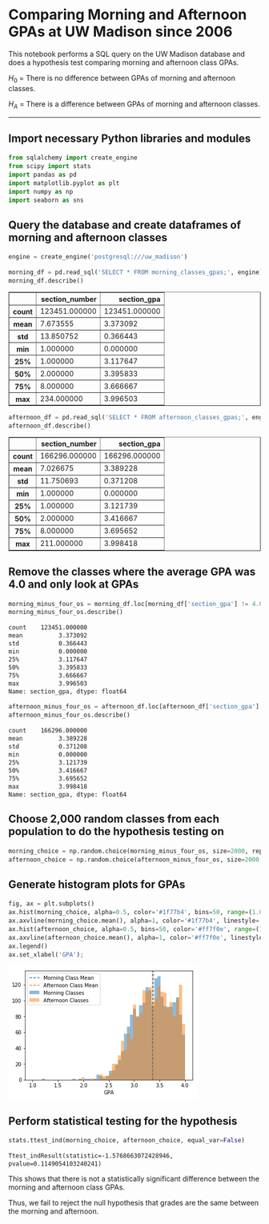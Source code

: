 # Comparing Morning and Afternoon GPAs at UW Madison since 2006

This notebook performs a SQL query on the UW Madison database and does a hypothesis test comparing morning and afternoon class GPAs.

$H_0$ = There is no difference between GPAs of morning and afternoon classes.

$H_A$ = There is a difference between GPAs of morning and afternoon classes.

---

## Import necessary Python libraries and modules


```python
from sqlalchemy import create_engine
from scipy import stats
import pandas as pd
import matplotlib.pyplot as plt
import numpy as np
import seaborn as sns
```

## Query the database and create dataframes of morning and afternoon classes


```python
engine = create_engine('postgresql:///uw_madison')
```


```python
morning_df = pd.read_sql('SELECT * FROM morning_classes_gpas;', engine)
morning_df.describe()
```




<div>
<style scoped>
    .dataframe tbody tr th:only-of-type {
        vertical-align: middle;
    }

    .dataframe tbody tr th {
        vertical-align: top;
    }

    .dataframe thead th {
        text-align: right;
    }
</style>
<table border="1" class="dataframe">
  <thead>
    <tr style="text-align: right;">
      <th></th>
      <th>section_number</th>
      <th>section_gpa</th>
    </tr>
  </thead>
  <tbody>
    <tr>
      <th>count</th>
      <td>123451.000000</td>
      <td>123451.000000</td>
    </tr>
    <tr>
      <th>mean</th>
      <td>7.673555</td>
      <td>3.373092</td>
    </tr>
    <tr>
      <th>std</th>
      <td>13.850752</td>
      <td>0.366443</td>
    </tr>
    <tr>
      <th>min</th>
      <td>1.000000</td>
      <td>0.000000</td>
    </tr>
    <tr>
      <th>25%</th>
      <td>1.000000</td>
      <td>3.117647</td>
    </tr>
    <tr>
      <th>50%</th>
      <td>2.000000</td>
      <td>3.395833</td>
    </tr>
    <tr>
      <th>75%</th>
      <td>8.000000</td>
      <td>3.666667</td>
    </tr>
    <tr>
      <th>max</th>
      <td>234.000000</td>
      <td>3.996503</td>
    </tr>
  </tbody>
</table>
</div>




```python
afternoon_df = pd.read_sql('SELECT * FROM afternoon_classes_gpas;', engine)
afternoon_df.describe()
```




<div>
<style scoped>
    .dataframe tbody tr th:only-of-type {
        vertical-align: middle;
    }

    .dataframe tbody tr th {
        vertical-align: top;
    }

    .dataframe thead th {
        text-align: right;
    }
</style>
<table border="1" class="dataframe">
  <thead>
    <tr style="text-align: right;">
      <th></th>
      <th>section_number</th>
      <th>section_gpa</th>
    </tr>
  </thead>
  <tbody>
    <tr>
      <th>count</th>
      <td>166296.000000</td>
      <td>166296.000000</td>
    </tr>
    <tr>
      <th>mean</th>
      <td>7.026675</td>
      <td>3.389228</td>
    </tr>
    <tr>
      <th>std</th>
      <td>11.750693</td>
      <td>0.371208</td>
    </tr>
    <tr>
      <th>min</th>
      <td>1.000000</td>
      <td>0.000000</td>
    </tr>
    <tr>
      <th>25%</th>
      <td>1.000000</td>
      <td>3.121739</td>
    </tr>
    <tr>
      <th>50%</th>
      <td>2.000000</td>
      <td>3.416667</td>
    </tr>
    <tr>
      <th>75%</th>
      <td>8.000000</td>
      <td>3.695652</td>
    </tr>
    <tr>
      <th>max</th>
      <td>211.000000</td>
      <td>3.998418</td>
    </tr>
  </tbody>
</table>
</div>



## Remove the classes where the average GPA was 4.0 and only look at GPAs


```python
morning_minus_four_os = morning_df.loc[morning_df['section_gpa'] != 4.0]['section_gpa']
morning_minus_four_os.describe()
```




    count    123451.000000
    mean          3.373092
    std           0.366443
    min           0.000000
    25%           3.117647
    50%           3.395833
    75%           3.666667
    max           3.996503
    Name: section_gpa, dtype: float64




```python
afternoon_minus_four_os = afternoon_df.loc[afternoon_df['section_gpa'] != 4.0]['section_gpa']
afternoon_minus_four_os.describe()
```




    count    166296.000000
    mean          3.389228
    std           0.371208
    min           0.000000
    25%           3.121739
    50%           3.416667
    75%           3.695652
    max           3.998418
    Name: section_gpa, dtype: float64



## Choose 2,000 random classes from each population to do the hypothesis testing on


```python
morning_choice = np.random.choice(morning_minus_four_os, size=2000, replace=False)
afternoon_choice = np.random.choice(afternoon_minus_four_os, size=2000, replace=False)
```

## Generate histogram plots for GPAs


```python
fig, ax = plt.subplots()
ax.hist(morning_choice, alpha=0.5, color='#1f77b4', bins=50, range=(1.0, 4.0), label='Morning Classes')
ax.axvline(morning_choice.mean(), alpha=1, color='#1f77b4', linestyle='dashed', label='Morning Class Mean')
ax.hist(afternoon_choice, alpha=0.5, bins=50, color='#ff7f0e', range=(1.0, 4.0), label='Afternoon Classes')
ax.axvline(afternoon_choice.mean(), alpha=1, color='#ff7f0e', linestyle='dashed', label='Afternoon Class Mean')
ax.legend()
ax.set_xlabel('GPA');
```


![png](morning_afternoon_gpa_files/morning_afternoon_gpa_15_0.png)


## Perform statistical testing for the hypothesis


```python
stats.ttest_ind(morning_choice, afternoon_choice, equal_var=False)
```




    Ttest_indResult(statistic=-1.5768663072428946, pvalue=0.1149054103240241)



This shows that there is not a statistically significant difference between the morning and afternoon class GPAs.

Thus, we fail to reject the null hypothesis that grades are the same between the morning and afternoon.
